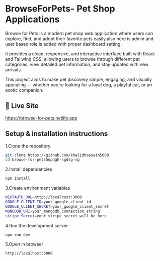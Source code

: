 
# BrowseForPets- Pet Shop Applications

Browse for Pets is a modern pet shop web application where users can explore, find, and adopt their favorite pets easily.also here is admin and user based role is added with proper dashboard setting.

It provides a clean, responsive, and interactive interface built with React and Tailwind CSS, allowing users to browse through different pet categories, view detailed pet information, and stay updated with new arrivals.

This project aims to make pet discovery simple, engaging, and visually appealing — whether you’re looking for a loyal dog, a playful cat, or an exotic companion.

## 🚀 Live Site

https://browse-for-pets.netlify.app


## Setup & installation instructions


1.Clone the repository

```bash
git clone https://github.com/khalidhossain5000
cd browse-for-petshopdgh-sgdsg-sg

```

2.Install dependencies

```bash
npm install

```

3.Create environment variables

```bash
NEXTAUTH_URL=http://localhost:3000
GOOGLE_CLIENT_ID=your_google_client_id
GOOGLE_CLIENT_SECRET=your_google_client_secret
MONGODB_URI=your_mongodb_connection_string
stripe_Secret=your_stripe_secret_will_be_here

```


4.Run the development server

```bash
npm run dev

```
5.Open in browser
```bash
http://localhost:3000

```
